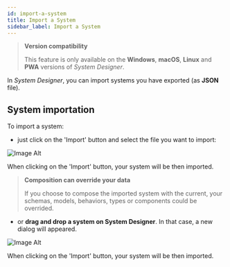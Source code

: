 ```yaml
---
id: import-a-system
title: Import a System
sidebar_label: Import a System
---
```


>**Version compatibility**
>
>This feature is only available on the **Windows**, **macOS**, **Linux** and **PWA** versions of *System Designer*.

In *System Designer*, you can import systems you have exported (as **JSON** file).

## System importation

To import a system:

* just click on the 'Import' button and select the file you want to import:

![Image Alt](../../img/3e77417-import.png)

When clicking on the 'Import' button, your system will be then imported.

>**Composition can override your data**
>
>If you choose to compose the imported system with the current, your schemas, models, behaviors, types or components could be overrided.

* or **drag and drop a system on System Designer**. In that case, a new dialog will appeared.

![Image Alt](../../img/8df64e2-drag.png)

When clicking on the 'Import' button, your system will be then imported.